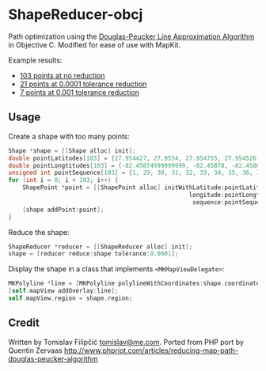 ShapeReducer-obcj
==

Path optimization using the [Douglas-Peucker Line Approximation Algorithm](http://en.wikipedia.org/wiki/Ramer-Douglas-Peucker%5Falgorithm) in Objective C. Modified for ease of use with MapKit.

Example results:

- [103 points at no reduction](http://i.imgur.com/wNSf7m7.png)
- [21 points at 0.0001 tolerance reduction](http://i.imgur.com/NUc81OA.png)
- [7 points at 0.001 tolerance reduction](http://i.imgur.com/1P7sVoz.png)

Usage
--

Create a shape with too many points:

```objective-c
Shape *shape = [[Shape alloc] init];
double pointLatitudes[103] = {27.954427, 27.9554, 27.954755, 27.954526, 27.954425, 27.954243, 27.95374, 27.953032, 27.952707, 27.952422, 27.95214, 27.951861, 27.951119, 27.950416, 27.950359, 27.949604, 27.948869, 27.948471, 27.9481, 27.947389, 27.947336, 27.94726, 27.946621, 27.945891, 27.945162, 27.945162, 27.94545, 27.944743, 27.943945, 27.9437, 27.943443, 27.943364, 27.943321, 27.943262, 27.942496, 27.940231, 27.939565, 27.939376, 27.939376, 27.93793, 27.937495, 27.937097, 27.937185, 27.937457, 27.93751, 27.937861, 27.937971, 27.93802, 27.938019, 27.938018, 27.938053, 27.938192, 27.938498, 27.938975, 27.939096, 27.939154, 27.939154, 27.939372, 27.939391, 27.939401, 27.939374, 27.939097, 27.938927, 27.938715, 27.937457, 27.937457, 27.937185, 27.937097, 27.937495, 27.93793, 27.939376, 27.939376, 27.939565, 27.940231, 27.942496, 27.943262, 27.943321, 27.943364, 27.943443, 27.9437, 27.943945, 27.944743, 27.94545, 27.94545, 27.945748, 27.946221, 27.946486, 27.947211, 27.947872, 27.947942, 27.948017, 27.948698, 27.949459, 27.950189, 27.950944, 27.951006, 27.951134, 27.951741, 27.951992, 27.952707, 27.953454, 27.953907, 27.954192};
double pointLongtitudes[103] = {-82.45874999999999, -82.45878, -82.458016, -82.458009, -82.457984, -82.45793999999999, -82.457673, -82.45735999999999, -82.458214, -82.45903, -82.459892, -82.46073699999999, -82.46040000000001, -82.460115, -82.460092, -82.459766, -82.45942100000001, -82.45923500000001, -82.45908, -82.45878399999999, -82.458761, -82.458727, -82.458422, -82.458106, -82.457778, -82.457778, -82.45694899999999, -82.456642, -82.456295, -82.45618899999999, -82.45607699999999, -82.456046, -82.456019, -82.45599799999999, -82.455665, -82.454668, -82.454373, -82.454294, -82.454294, -82.453694, -82.453502, -82.453312, -82.453063, -82.45219899999999, -82.45203100000001, -82.45104499999999, -82.45069599999999, -82.45032399999999, -82.450152, -82.450031, -82.450029, -82.45001999999999, -82.449952, -82.44982, -82.449775, -82.449911, -82.449911, -82.45055499999999, -82.450727, -82.450824, -82.451004, -82.45150700000001, -82.45170899999999, -82.452185, -82.45219899999999, -82.45219899999999, -82.453063, -82.453312, -82.453502, -82.453694, -82.454294, -82.454294, -82.454373, -82.454668, -82.455665, -82.45599799999999, -82.456019, -82.456046, -82.45607699999999, -82.45618899999999, -82.456295, -82.456642, -82.45694899999999, -82.45694899999999, -82.456091, -82.456293, -82.456416, -82.45675300000001, -82.45706, -82.457089, -82.457127, -82.457435, -82.45773699999999, -82.458052, -82.45836300000001, -82.45839100000001, -82.458448, -82.458674, -82.457902, -82.458214, -82.458533, -82.458721, -82.458743};
unsigned int pointSequence[103] = {1, 29, 30, 31, 32, 33, 34, 35, 36, 37, 38, 39, 40, 41, 42, 43, 44, 45, 46, 47, 48, 49, 50, 51, 52, 53, 54, 55, 56, 57, 58, 59, 60, 61, 62, 63, 64, 65, 66, 67, 68, 69, 70, 71, 72, 73, 74, 75, 76, 77, 78, 79, 80, 81, 82, 83, 84, 85, 86, 87, 88, 89, 90, 91, 92, 93, 94, 95, 96, 97, 98, 99, 100, 101, 102, 103, 104, 105, 106, 107, 108, 109, 110, 111, 112, 113, 114, 115, 116, 117, 118, 119, 120, 121, 122, 123, 124, 125, 126, 127, 128, 129, 130};
for (int i = 0; i < 103; i++) {
    ShapePoint *point = [[ShapePoint alloc] initWithLatitude:pointLatitudes [i]
                                                   longitude:pointLongtitudes[i]
                                                    sequence:pointSequence[i]];
    [shape addPoint:point];
}
```

Reduce the shape:

```objective-c
ShapeReducer *reducer = [[ShapeReducer alloc] init];
shape = [reducer reduce:shape tolerance:0.0001];
```

Display the shape in a class that implements `<MKMapViewDelegate>`:

```objective-c
MKPolyline *line = [MKPolyline polylineWithCoordinates:shape.coordinates count:shape.points.count];
[self.mapView addOverlay:line];
self.mapView.region = shape.region;
```

Credit
--

Written by Tomislav Filipčić <tomislav@me.com>. Ported from PHP port by Quentin Zervaas <http://www.phpriot.com/articles/reducing-map-path-douglas-peucker-algorithm>

